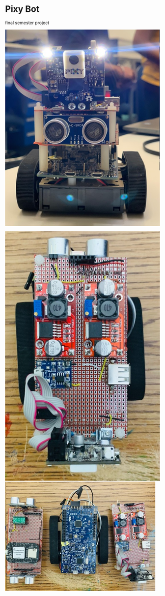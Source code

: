 # Pixy Bot
final semester project 

![](Images/frontview.jpg)




  
![](Images/tpoview1.jpg)
![](Images/Topview.jpg)
